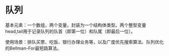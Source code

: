 # 队列
基本元素：一个数组，两个变量，封装为一个结构体类型。两个整型变量head,tail用于记录队列的队首（即第一位）和队尾（即最后一位）。

使用场景：排队买票、吃饭、银行办理业务等，以及广度优先搜索算法、队列优化的Bellman-For最短路算法。
